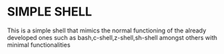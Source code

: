 # SIMPLE SHELL

This is a simple shell that mimics the normal functioning of the already developed ones such as bash,c-shell,z-shell,sh-shell amongst others with minimal functionalities
